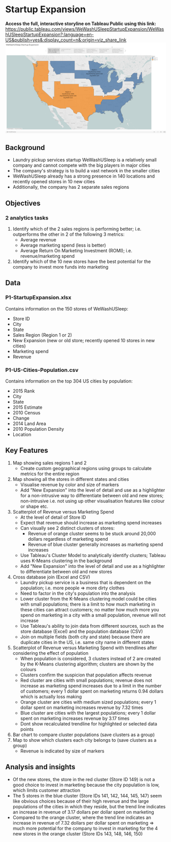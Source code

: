 # Startup Expansion
**Access the full, interactive storyline on Tableau Public using this link:** https://public.tableau.com/views/WeWashUSleepStartupExpansion/WeWashUSleepStartupExpansion?:language=en-US&publish=yes&:display_count=n&:origin=viz_share_link
<img src = './startup_expansion_storyline_screenshot.png'>

## Background
- Laundry pickup services startup WeWashUSleep is a relatively small company and cannot compete with the big players in major
cities
- The company's strategy is to build a vast network in the smaller cities
- WeWashUSleep already has a strong presence in 140 locations and recently opened stores in 10 new cities
- Additionally, the company has 2 separate sales regions

## Objectives
### 2 analytics tasks
1. Identify which of the 2 sales regions is performing better; i.e. outperforms the other in 2 of the following 3 metrics:
    - Average revenue 
    - Average marketing spend (less is better)
    - Average Return On Marketing Investment (ROMI); i.e. revenue/marketing spend
2. Identify which of the 10 new stores have the best potential for the company to invest more funds into marketing 

## Data
### P1-StartupExpansion.xlsx
Contains information on the 150 stores of WeWashUSleep:
- Store ID
- City
- State
- Sales Region (Region 1 or 2)
- New Expansion (new or old store; recently opened 10 stores in new cities)
- Marketing spend
- Revenue

### P1-US-Cities-Population.csv
Contains information on the top 304 US cities by population:
- 2015 Rank
- City
- State
- 2015 Estimate
- 2010 Census
- Change
- 2014 Land Area
- 2010 Population Density
- Location

## Key Features
1. Map showing sales regions 1 and 2
    - Create custom geographical regions using groups to calculate metrics for the entire region
2. Map showing all the stores in different states and cities
    - Visualise revenue by color and size of markers
    - Add "New Expansion" into the level of detail and use as a highlighter for a non-intrusive way to differentiate between old and new stores; non-intrusive i.e. not using up other visualisation features like colour or shape etc.
3. Scatterplot of Revenue versus Marketing Spend
    - At the level of detail of Store ID
    - Expect that revenue should increase as marketing spend increases
    - Can visually see 2 distinct clusters of stores:
        - Revenue of orange cluster seems to be stuck around 20,000 dollars regardless of marketing spend
        - Revenue of blue cluster generally increases as marketing spend increases
    - Use Tableau's Cluster Model to analytically identify clusters; Tableau uses K-Means clustering in the background
    - Add "New Expansion" into the level of detail and use as a highlighter to differentiate between old and new stores
4. Cross database join (Excel and CSV)
    - Laundry pickup service is a business that is dependent on the population; i.e. more people => more dirty clothes
    - Need to factor in the city's population into the analysis
    - Lower cluster from the K-Means clustering model could be cities with small populations; there is a limit to how much marketing in these cities can attract customers; no matter how much more you spend on marketing in a city with a small population, revenue will not increase
    - Use Tableau's ability to join data from different sources, such as the store database (Excel) and the population database (CSV)
    - Join on multiple fields (both city and state) because there are duplicate cities in the US, i.e. same city name in different states
5. Scatterplot of Revenue versus Marketing Spend with trendlines after considering the effect of population
    - When population is considered, 3 clusters instead of 2 are created by the K-Means clustering algorithm; clusters are shown by the colours
    - Clusters confirm the suspicion that population affects revenue
    - Red cluster are cities with small populations; revenue does not increase as marketing spend increases due to a limit in the number of customers; every 1 dollar spent on marketing returns 0.94 dollars which is actually loss making
    - Orange cluster are cities with medium sized populations; every 1 dollar spent on marketing increases revenue by 7.32 times
    - Blue cluster are cities with the largest populations; every 1 dollar spent on marketing increases revenue by 3.17 times
    - Dont show recalculated trendline for highlighted or selected data points
6. Bar chart to compare cluster populations (save clusters as a group)
7. Map to show which clusters each city belongs to (save clusters as a group)
    - Revenue is indicated by size of markers
    
## Analysis and insights
- Of the new stores, the store in the red cluster (Store ID 149) is not a good choice to invest in marketing because the city population is low, which limits customer attraction
- The 5 stores in the blue cluster (Store IDs 141, 142, 144, 145, 147) seem like obvious choices because of their high revenue and the large populations of the cities in which they reside, but the trend line indicates an increase in revenue of 3.17 dollars per dollar spent on marketing 
- Compared to the orange cluster, where the trend line indicates an increase in revenue of 7.32 dollars per dollar spent on marketing => much more potential for the company to invest in marketing for the 4 new stores in the orange cluster (Store IDs 143, 148, 146, 150) 